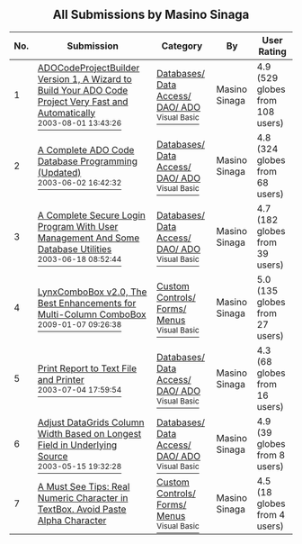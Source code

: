 ﻿<div align="center">

## All Submissions by Masino Sinaga

</div>

No.  | Submission | Category | By   | User Rating
---- | ---------- | -------- | ---- | -----------
1 | [ADOCodeProjectBuilder Version 1, A Wizard to Build Your ADO Code Project Very Fast and Automatically<br /><sup>2003-08-01 13:43:26</sup>](https://github.com/Planet-Source-Code/masino-sinaga-adocodeprojectbuilder-version-1-a-wizard-to-build-your-ado-code-project-very__1-47384) | [Databases/ Data Access/ DAO/ ADO<br /><sup>Visual Basic</sup>](../ByCategory/databases-data-access-dao-ado__1-6.md) | Masino Sinaga | 4.9 (529 globes from 108 users)
2 | [A Complete ADO Code Database Programming \(Updated\)<br /><sup>2003-06-02 16:42:32</sup>](https://github.com/Planet-Source-Code/masino-sinaga-a-complete-ado-code-database-programming-updated__1-45892) | [Databases/ Data Access/ DAO/ ADO<br /><sup>Visual Basic</sup>](../ByCategory/databases-data-access-dao-ado__1-6.md) | Masino Sinaga | 4.8 (324 globes from 68 users)
3 | [A Complete Secure Login Program With User Management And Some Database Utilities<br /><sup>2003-06-18 08:52:44</sup>](https://github.com/Planet-Source-Code/masino-sinaga-a-complete-secure-login-program-with-user-management-and-some-database-utili__1-46446) | [Databases/ Data Access/ DAO/ ADO<br /><sup>Visual Basic</sup>](../ByCategory/databases-data-access-dao-ado__1-6.md) | Masino Sinaga | 4.7 (182 globes from 39 users)
4 | [LynxComboBox v2\.0, The Best Enhancements for Multi\-Column ComboBox<br /><sup>2009-01-07 09:26:38</sup>](https://github.com/Planet-Source-Code/masino-sinaga-lynxcombobox-v2-0-the-best-enhancements-for-multi-column-combobox__1-71617) | [Custom Controls/ Forms/  Menus<br /><sup>Visual Basic</sup>](../ByCategory/custom-controls-forms-menus__1-4.md) | Masino Sinaga | 5.0 (135 globes from 27 users)
5 | [Print Report to Text File and Printer<br /><sup>2003-07-04 17:59:54</sup>](https://github.com/Planet-Source-Code/masino-sinaga-print-report-to-text-file-and-printer__1-46649) | [Databases/ Data Access/ DAO/ ADO<br /><sup>Visual Basic</sup>](../ByCategory/databases-data-access-dao-ado__1-6.md) | Masino Sinaga | 4.3 (68 globes from 16 users)
6 | [Adjust DataGrids Column Width Based on Longest Field in Underlying Source<br /><sup>2003-05-15 19:32:28</sup>](https://github.com/Planet-Source-Code/masino-sinaga-adjust-datagrids-column-width-based-on-longest-field-in-underlying-source__1-45504) | [Databases/ Data Access/ DAO/ ADO<br /><sup>Visual Basic</sup>](../ByCategory/databases-data-access-dao-ado__1-6.md) | Masino Sinaga | 4.9 (39 globes from 8 users)
7 | [A Must See Tips: Real Numeric Character in TextBox\. Avoid Paste Alpha Character<br />](https://github.com/Planet-Source-Code/masino-sinaga-a-must-see-tips-real-numeric-character-in-textbox-avoid-paste-alpha-characte__1-47381) | [Custom Controls/ Forms/  Menus<br /><sup>Visual Basic</sup>](../ByCategory/custom-controls-forms-menus__1-4.md) | Masino Sinaga | 4.5 (18 globes from 4 users)
